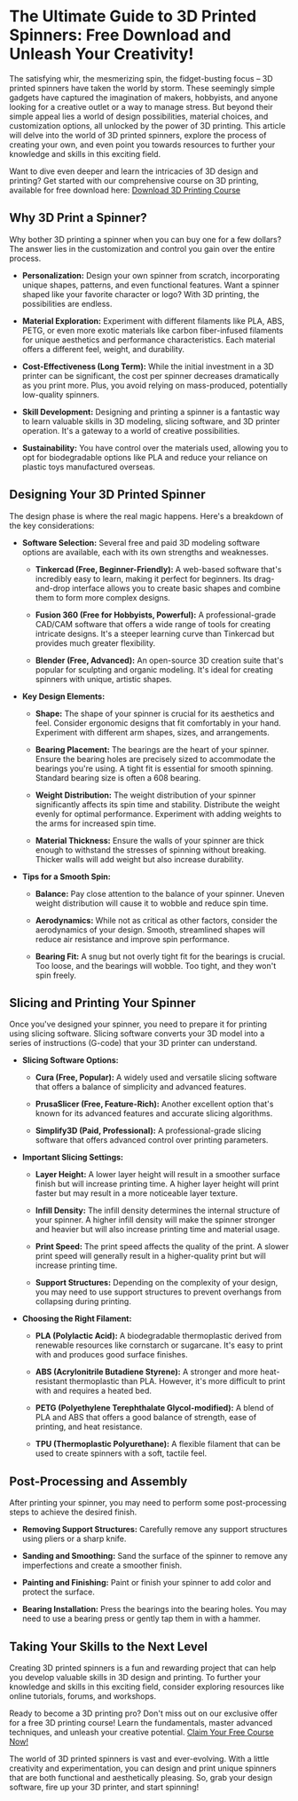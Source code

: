 # The Ultimate Guide to 3D Printed Spinners: Free Download and Unleash Your Creativity!

The satisfying whir, the mesmerizing spin, the fidget-busting focus – 3D printed spinners have taken the world by storm. These seemingly simple gadgets have captured the imagination of makers, hobbyists, and anyone looking for a creative outlet or a way to manage stress. But beyond their simple appeal lies a world of design possibilities, material choices, and customization options, all unlocked by the power of 3D printing. This article will delve into the world of 3D printed spinners, explore the process of creating your own, and even point you towards resources to further your knowledge and skills in this exciting field.

Want to dive even deeper and learn the intricacies of 3D design and printing? Get started with our comprehensive course on 3D printing, available for free download here: [Download 3D Printing Course](https://udemywork.com/3d-printed-spinner)

## Why 3D Print a Spinner?

Why bother 3D printing a spinner when you can buy one for a few dollars? The answer lies in the customization and control you gain over the entire process.

*   **Personalization:** Design your own spinner from scratch, incorporating unique shapes, patterns, and even functional features. Want a spinner shaped like your favorite character or logo? With 3D printing, the possibilities are endless.

*   **Material Exploration:** Experiment with different filaments like PLA, ABS, PETG, or even more exotic materials like carbon fiber-infused filaments for unique aesthetics and performance characteristics. Each material offers a different feel, weight, and durability.

*   **Cost-Effectiveness (Long Term):** While the initial investment in a 3D printer can be significant, the cost per spinner decreases dramatically as you print more. Plus, you avoid relying on mass-produced, potentially low-quality spinners.

*   **Skill Development:** Designing and printing a spinner is a fantastic way to learn valuable skills in 3D modeling, slicing software, and 3D printer operation. It's a gateway to a world of creative possibilities.

*   **Sustainability:** You have control over the materials used, allowing you to opt for biodegradable options like PLA and reduce your reliance on plastic toys manufactured overseas.

## Designing Your 3D Printed Spinner

The design phase is where the real magic happens. Here's a breakdown of the key considerations:

*   **Software Selection:** Several free and paid 3D modeling software options are available, each with its own strengths and weaknesses.

    *   **Tinkercad (Free, Beginner-Friendly):** A web-based software that's incredibly easy to learn, making it perfect for beginners. Its drag-and-drop interface allows you to create basic shapes and combine them to form more complex designs.

    *   **Fusion 360 (Free for Hobbyists, Powerful):** A professional-grade CAD/CAM software that offers a wide range of tools for creating intricate designs. It's a steeper learning curve than Tinkercad but provides much greater flexibility.

    *   **Blender (Free, Advanced):** An open-source 3D creation suite that's popular for sculpting and organic modeling. It's ideal for creating spinners with unique, artistic shapes.

*   **Key Design Elements:**

    *   **Shape:** The shape of your spinner is crucial for its aesthetics and feel. Consider ergonomic designs that fit comfortably in your hand. Experiment with different arm shapes, sizes, and arrangements.

    *   **Bearing Placement:** The bearings are the heart of your spinner. Ensure the bearing holes are precisely sized to accommodate the bearings you're using. A tight fit is essential for smooth spinning. Standard bearing size is often a 608 bearing.

    *   **Weight Distribution:** The weight distribution of your spinner significantly affects its spin time and stability. Distribute the weight evenly for optimal performance. Experiment with adding weights to the arms for increased spin time.

    *   **Material Thickness:** Ensure the walls of your spinner are thick enough to withstand the stresses of spinning without breaking. Thicker walls will add weight but also increase durability.

*   **Tips for a Smooth Spin:**

    *   **Balance:** Pay close attention to the balance of your spinner. Uneven weight distribution will cause it to wobble and reduce spin time.

    *   **Aerodynamics:** While not as critical as other factors, consider the aerodynamics of your design. Smooth, streamlined shapes will reduce air resistance and improve spin performance.

    *   **Bearing Fit:** A snug but not overly tight fit for the bearings is crucial. Too loose, and the bearings will wobble. Too tight, and they won't spin freely.

## Slicing and Printing Your Spinner

Once you've designed your spinner, you need to prepare it for printing using slicing software. Slicing software converts your 3D model into a series of instructions (G-code) that your 3D printer can understand.

*   **Slicing Software Options:**

    *   **Cura (Free, Popular):** A widely used and versatile slicing software that offers a balance of simplicity and advanced features.

    *   **PrusaSlicer (Free, Feature-Rich):** Another excellent option that's known for its advanced features and accurate slicing algorithms.

    *   **Simplify3D (Paid, Professional):** A professional-grade slicing software that offers advanced control over printing parameters.

*   **Important Slicing Settings:**

    *   **Layer Height:** A lower layer height will result in a smoother surface finish but will increase printing time. A higher layer height will print faster but may result in a more noticeable layer texture.

    *   **Infill Density:** The infill density determines the internal structure of your spinner. A higher infill density will make the spinner stronger and heavier but will also increase printing time and material usage.

    *   **Print Speed:** The print speed affects the quality of the print. A slower print speed will generally result in a higher-quality print but will increase printing time.

    *   **Support Structures:** Depending on the complexity of your design, you may need to use support structures to prevent overhangs from collapsing during printing.

*   **Choosing the Right Filament:**

    *   **PLA (Polylactic Acid):** A biodegradable thermoplastic derived from renewable resources like cornstarch or sugarcane. It's easy to print with and produces good surface finishes.

    *   **ABS (Acrylonitrile Butadiene Styrene):** A stronger and more heat-resistant thermoplastic than PLA. However, it's more difficult to print with and requires a heated bed.

    *   **PETG (Polyethylene Terephthalate Glycol-modified):** A blend of PLA and ABS that offers a good balance of strength, ease of printing, and heat resistance.

    *   **TPU (Thermoplastic Polyurethane):** A flexible filament that can be used to create spinners with a soft, tactile feel.

## Post-Processing and Assembly

After printing your spinner, you may need to perform some post-processing steps to achieve the desired finish.

*   **Removing Support Structures:** Carefully remove any support structures using pliers or a sharp knife.

*   **Sanding and Smoothing:** Sand the surface of the spinner to remove any imperfections and create a smoother finish.

*   **Painting and Finishing:** Paint or finish your spinner to add color and protect the surface.

*   **Bearing Installation:** Press the bearings into the bearing holes. You may need to use a bearing press or gently tap them in with a hammer.

## Taking Your Skills to the Next Level

Creating 3D printed spinners is a fun and rewarding project that can help you develop valuable skills in 3D design and printing. To further your knowledge and skills in this exciting field, consider exploring resources like online tutorials, forums, and workshops.

Ready to become a 3D printing pro? Don't miss out on our exclusive offer for a free 3D printing course! Learn the fundamentals, master advanced techniques, and unleash your creative potential. [Claim Your Free Course Now!](https://udemywork.com/3d-printed-spinner)

The world of 3D printed spinners is vast and ever-evolving. With a little creativity and experimentation, you can design and print unique spinners that are both functional and aesthetically pleasing. So, grab your design software, fire up your 3D printer, and start spinning!
